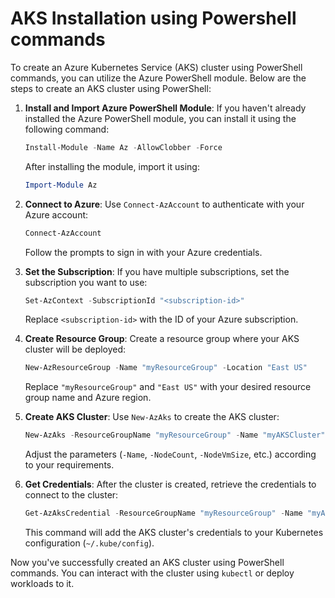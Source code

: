 # AKS Installation using Powershell commands

To create an Azure Kubernetes Service (AKS) cluster using PowerShell commands, you can utilize the Azure PowerShell module. Below are the steps to create an AKS cluster using PowerShell:

1. **Install and Import Azure PowerShell Module**: If you haven't already installed the Azure PowerShell module, you can install it using the following command:

   ```powershell
   Install-Module -Name Az -AllowClobber -Force
   ```

   After installing the module, import it using:

   ```powershell
   Import-Module Az
   ```

2. **Connect to Azure**: Use `Connect-AzAccount` to authenticate with your Azure account:

   ```powershell
   Connect-AzAccount
   ```

   Follow the prompts to sign in with your Azure credentials.

3. **Set the Subscription**: If you have multiple subscriptions, set the subscription you want to use:

   ```powershell
   Set-AzContext -SubscriptionId "<subscription-id>"
   ```

   Replace `<subscription-id>` with the ID of your Azure subscription.

4. **Create Resource Group**: Create a resource group where your AKS cluster will be deployed:

   ```powershell
   New-AzResourceGroup -Name "myResourceGroup" -Location "East US"
   ```

   Replace `"myResourceGroup"` and `"East US"` with your desired resource group name and Azure region.

5. **Create AKS Cluster**: Use `New-AzAks` to create the AKS cluster:

   ```powershell
   New-AzAks -ResourceGroupName "myResourceGroup" -Name "myAKSCluster" -NodeCount 3 -NodeVmSize "Standard_DS2_v2" -Location "East US"
   ```

   Adjust the parameters (`-Name`, `-NodeCount`, `-NodeVmSize`, etc.) according to your requirements.

6. **Get Credentials**: After the cluster is created, retrieve the credentials to connect to the cluster:

   ```powershell
   Get-AzAksCredential -ResourceGroupName "myResourceGroup" -Name "myAKSCluster" -Admin
   ```

   This command will add the AKS cluster's credentials to your Kubernetes configuration (`~/.kube/config`).

Now you've successfully created an AKS cluster using PowerShell commands. You can interact with the cluster using `kubectl` or deploy workloads to it.
